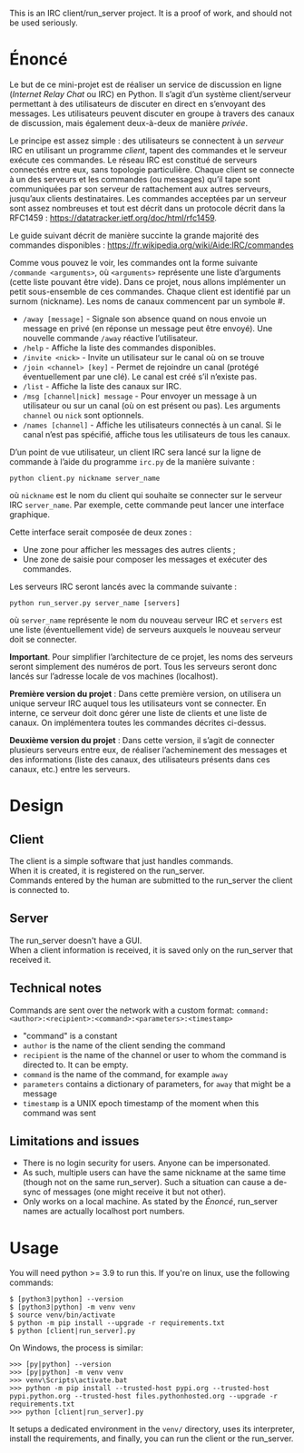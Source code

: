 This is an IRC client/run_server project. It is a proof of work,
and should not be used seriously.

# Énoncé

Le but de ce mini-projet est de réaliser un service de discussion en ligne (*Internet Relay Chat* ou IRC) en Python.
Il s’agit d’un système client/serveur permettant à des utilisateurs de discuter en direct en s’envoyant des messages.
Les utilisateurs peuvent discuter en groupe à travers des canaux de discussion, mais également deux-à-deux de manière *privée*.

Le principe est assez simple : des utilisateurs se connectent à un *serveur* IRC en utilisant un programme *client*,
tapent des commandes et le serveur exécute ces commandes. Le réseau IRC est constitué de serveurs connectés entre
eux, sans topologie particulière. Chaque client se connecte à un des serveurs et les commandes (ou messages) qu’il
tape sont communiquées par son serveur de rattachement aux autres serveurs, jusqu’aux clients destinataires. Les
commandes acceptées par un serveur sont assez nombreuses et tout est décrit dans un protocole décrit dans la
RFC1459 : https://datatracker.ietf.org/doc/html/rfc1459.

Le guide suivant décrit de manière succinte la grande majorité des commandes disponibles :
https://fr.wikipedia.org/wiki/Aide:IRC/commandes

Comme vous pouvez le voir, les commandes ont la forme suivante `/commande <arguments>`, où `<arguments>`
représente une liste d’arguments (cette liste pouvant être vide). 
Dans ce projet, nous allons implémenter un petit sous-ensemble de ces commandes. 
Chaque client est identifié par un surnom (nickname). Les noms de canaux
commencent par un symbole #.

- `/away [message]` - Signale son absence quand on nous envoie un message en privé
  (en réponse un message peut être envoyé). Une nouvelle commande `/away` réactive l’utilisateur.
- `/help` - Affiche la liste des commandes disponibles.
- `/invite <nick>` - Invite un utilisateur sur le canal où on se trouve
- `/join <channel> [key]` - Permet de rejoindre un canal (protégé éventuellement par une clé). Le canal est créé s’il n’existe pas.
- `/list` - Affiche la liste des canaux sur IRC.
- `/msg [channel|nick] message` - Pour envoyer un message à un utilisateur ou sur un canal (où on est présent ou pas). 
  Les arguments `channel` ou `nick` sont optionnels.
- `/names [channel]` - Affiche les utilisateurs connectés à un canal. Si le canal n’est pas spécifié, affiche tous les utilisateurs de tous les canaux.

D’un point de vue utilisateur, un client IRC sera lancé sur la ligne de commande à l’aide du programme `irc.py` de la manière suivante :

```
python client.py nickname server_name
```

où `nickname` est le nom du client qui souhaite se connecter sur le serveur IRC `server_name`. 
Par exemple, cette commande peut lancer une interface graphique.

Cette interface serait composée de deux zones :
- Une zone pour afficher les messages des autres clients ;
- Une zone de saisie pour composer les messages et exécuter des commandes.

Les serveurs IRC seront lancés avec la commande suivante :

```
python run_server.py server_name [servers]
```

où `server_name` représente le nom du nouveau serveur IRC et `servers` est une liste (éventuellement vide) de
serveurs auxquels le nouveau serveur doit se connecter.

**Important**. Pour simplifier l’architecture de ce projet, les noms des serveurs seront simplement des numéros de
port. Tous les serveurs seront donc lancés sur l’adresse locale de vos machines (localhost).

**Première version du projet** : Dans cette première version, on utilisera un unique serveur IRC auquel tous les
utilisateurs vont se connecter. En interne, ce serveur doit donc gérer une liste de clients et une liste de canaux. On
implémentera toutes les commandes décrites ci-dessus.

**Deuxième version du projet** : Dans cette version, il s’agit de connecter plusieurs serveurs entre eux, de réaliser
l’acheminement des messages et des informations (liste des canaux, des utilisateurs présents dans ces canaux, etc.)
entre les serveurs.

# Design

## Client

The client is a simple software that just handles commands.  
When it is created, it is registered on the run_server.  
Commands entered by the human are submitted to the run_server the client is connected to.

## Server

The run_server doesn't have a GUI.  
When a client information is received, it is saved only on the run_server that received it.

## Technical notes

Commands are sent over the network with a custom format:
`command:<author>:<recipient>:<command>:<parameters>:<timestamp>`
- "command" is a constant
- `author` is the name of the client sending the command
- `recipient` is the name of the channel or user to whom the command is directed to. It can be empty.
- `command` is the name of the command, for example `away`
- `parameters` contains a dictionary of parameters, for `away` that might be a message
- `timestamp` is a UNIX epoch timestamp of the moment when this command was sent

## Limitations and issues

- There is no login security for users. Anyone can be impersonated.
- As such, multiple users can have the same nickname at the same time (though not on the same run_server). 
  Such a situation can cause a de-sync of messages (one might receive it but not other).
- Only works on a local machine. As stated by the *Énoncé*, run_server names are actually localhost port numbers.

# Usage

You will need python >= 3.9 to run this.
If you're on linux, use the following commands:
```commandline
$ [python3|python] --version
$ [python3|python] -m venv venv
$ source venv/bin/activate
$ python -m pip install --upgrade -r requirements.txt
$ python [client|run_server].py
```

On Windows, the process is similar:

```commandline
>>> [py|python] --version
>>> [py|python] -m venv venv
>>> venv\Scripts\activate.bat
>>> python -m pip install --trusted-host pypi.org --trusted-host pypi.python.org --trusted-host files.pythonhosted.org --upgrade -r requirements.txt
>>> python [client|run_server].py
```

It setups a dedicated environment in the `venv/` directory,
uses its interpreter, install the requirements, and finally,
you can run the client or the run_server.
